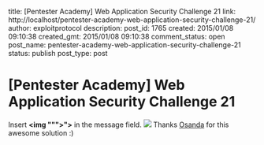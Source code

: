 title: [Pentester Academy] Web Application Security Challenge 21
link: http://localhost/pentester-academy-web-application-security-challenge-21/
author: exploitprotocol
description: 
post_id: 1765
created: 2015/01/08 09:10:38
created_gmt: 2015/01/08 09:10:38
comment_status: open
post_name: pentester-academy-web-application-security-challenge-21
status: publish
post_type: post

# [Pentester Academy] Web Application Security Challenge 21

Insert **<img """><script>alert(document.cookie)</script>">** in the message field. ![](https://i.imgur.com/uSQ3e3Z.png) Thanks [Osanda](https://twitter.com/osandamalith) for this awesome solution :)